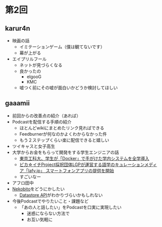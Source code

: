 # 第2回

## karur4n

- 映画の話
  - イミテーションゲーム（僕は観てないです）
  - 幕が上がる
- エイプリルフール
  - ネットが見づらくなる
  - 良かったの
    - elgooG
    - KMC
  - 嘘つく前にその嘘が面白いかどうか検討してほしい

## gaaamii
- 前回からの改善点の紹介（あれば）
- Podcastを配信する手順の紹介
  - ほとんどwikiにまとめたリンク見ればできる
  - Feedburnerが何なのかよくわからなかった件
  - もう２ステップくらい楽に配信できると嬉しい
- ツイキャスと女子高生
- 大学からお金をもらって開発をする学生エンジニアの話
  - [東京工科大、学生が「Docker」で手がけた学内システムを全学導入](http://cloud.watch.impress.co.jp/docs/news/20150122_684924.html)
  - [ピカ☆イチProject採択団体LGPが運営する語学のキュレーションメディア「lafy.jp」 スマートフォンアプリの提供を開始](https://www.kufs.ac.jp/news/detail.html?id=Eq7LwtFI)
  - すごいなー
- アフロ田中
- [Nekobito](https://github.com/gaaamii/nekobito)をどうにかしたい
  - [Datastore API](https://www.dropbox.com/developers/datastore/docs/js)がわかりづらいかもしれない
- 今後Podcastでやりたいこと・課題など
  - 「あの人と話したい」をPodcastを口実に実現したい
    - 迷惑にならない方法で
    - お互い気軽に
